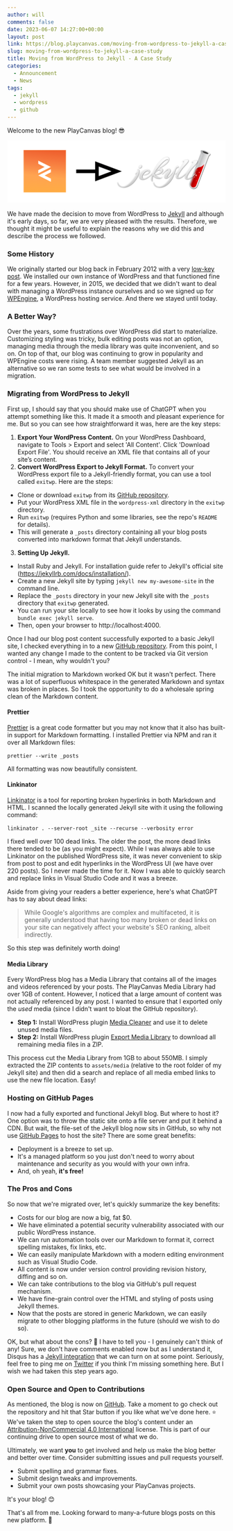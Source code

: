 ```yaml
---
author: will
comments: false
date: 2023-06-07 14:27:00+00:00
layout: post
link: https://blog.playcanvas.com/moving-from-wordpress-to-jekyll-a-case-study/
slug: moving-from-wordpress-to-jekyll-a-case-study
title: Moving from WordPress to Jekyll - A Case Study
categories:
  - Announcement
  - News
tags:
  - jekyll
  - wordpress
  - github
---
```


Welcome to the new PlayCanvas blog! 😎

![PlayCanvas To Jekyll](/assets/media/playcanvas-to-jekyll.png)

We have made the decision to move from WordPress to [Jekyll](https://jekyllrb.com/) and although it's early days, so far, we are very pleased with the results. Therefore, we thought it might be useful to explain the reasons why we did this and describe the process we followed.

### Some History

We originally started our blog back in February 2012 with a very [low-key post](https://blog.playcanvas.com/hello-world/). We installed our own instance of WordPress and that functioned fine for a few years. However, in 2015, we decided that we didn't want to deal with managing a WordPress instance ourselves and so we signed up for [WPEngine](https://wpengine.com/), a WordPress hosting service. And there we stayed until today.

### A Better Way?

Over the years, some frustrations over WordPress did start to materialize. Customizing styling was tricky, bulk editing posts was not an option, managing media through the media library was quite inconvenient, and so on. On top of that, our blog was continuing to grow in popularity and WPEngine costs were rising. A team member suggested Jekyll as an alternative so we ran some tests to see what would be involved in a migration.

### Migrating from WordPress to Jekyll

First up, I should say that you should make use of ChatGPT when you attempt something like this. It made it a smooth and pleasant experience for me. But so you can see how straightforward it was, here are the key steps:

1. **Export Your WordPress Content.** On your WordPress Dashboard, navigate to Tools > Export and select 'All Content'. Click 'Download Export File'. You should receive an XML file that contains all of your site’s content.
2. **Convert WordPress Export to Jekyll Format.** To convert your WordPress export file to a Jekyll-friendly format, you can use a tool called `exitwp`. Here are the steps:
  - Clone or download `exitwp` from its [GitHub repository](https://github.com/thomasf/exitwp).
  - Put your WordPress XML file in the `wordpress-xml` directory in the `exitwp` directory.
  - Run `exitwp` (requires Python and some libraries, see the repo's `README` for details).
  - This will generate a `_posts` directory containing all your blog posts converted into markdown format that Jekyll understands.
3. **Setting Up Jekyll.**
  - Install Ruby and Jekyll. For installation guide refer to Jekyll's official site (https://jekyllrb.com/docs/installation/).
  - Create a new Jekyll site by typing `jekyll new my-awesome-site` in the command line.
  - Replace the `_posts` directory in your new Jekyll site with the `_posts` directory that `exitwp` generated.
  - You can run your site locally to see how it looks by using the command `bundle exec jekyll serve`.
  - Then, open your browser to http://localhost:4000.

Once I had our blog post content successfully exported to a basic Jekyll site, I checked everything in to a new [GitHub repository](https://github.com/playcanvas/blog). From this point, I wanted any change I made to the content to be tracked via Git version control - I mean, why wouldn't you?

The initial migration to Markdown worked OK but it wasn't perfect. There was a lot of superfluous whitespace in the generated Markdown and syntax was broken in places. So I took the opportunity to do a wholesale spring clean of the Markdown content.

#### Prettier

[Prettier](https://prettier.io/) is a great code formatter but you may not know that it also has built-in support for Markdown formatting. I installed Prettier via NPM and ran it over all Markdown files:

```shell
prettier --write _posts
```

All formatting was now beautifully consistent.

#### Linkinator

[Linkinator](https://github.com/JustinBeckwith/linkinator) is a tool for reporting broken hyperlinks in both Markdown and HTML. I scanned the locally generated Jekyll site with it using the following command:

```shell
linkinator . --server-root _site --recurse --verbosity error
```

I fixed well over 100 dead links. The older the post, the more dead links there tended to be (as you might expect). While I was always able to use Linkinator on the published WordPress site, it was never convenient to skip from post to post and edit hyperlinks in the WordPress UI (we have over 220 posts). So I never made the time for it. Now I was able to quickly search and replace links in Visual Studio Code and it was a breeze.

Aside from giving your readers a better experience, here's what ChatGPT has to say about dead links:

> While Google's algorithms are complex and multifaceted, it is generally understood that having too many broken or dead links on your site can negatively affect your website's SEO ranking, albeit indirectly.

So this step was definitely worth doing!

#### Media Library

Every WordPress blog has a Media Library that contains all of the images and videos referenced by your posts. The PlayCanvas Media Library had over 1GB of content. However, I noticed that a large amount of content was not actually referenced by any post. I wanted to ensure that I exported only the _used_ media (since I didn't want to bloat the GitHub repository).

- **Step 1:** Install WordPress plugin [Media Cleaner](https://wordpress.org/plugins/media-cleaner/) and use it to delete unused media files.
- **Step 2:** Install WordPress plugin [Export Media Library](https://wordpress.org/plugins/export-media-library/) to download all remaining media files in a ZIP.

This process cut the Media Library from 1GB to about 550MB. I simply extracted the ZIP contents to `assets/media` (relative to the root folder of my Jekyll site) and then did a search and replace of all media embed links to use the new file location. Easy!

### Hosting on GitHub Pages

I now had a fully exported and functional Jekyll blog. But where to host it? One option was to throw the static site onto a file server and put it behind a CDN. But wait, the file-set of the Jekyll blog now sits in GitHub, so why not use [GitHub Pages](https://pages.github.com/) to host the site? There are some great benefits:

- Deployment is a breeze to set up.
- It's a managed platform so you just don't need to worry about maintenance and security as you would with your own infra.
- And, oh yeah, **it's free!**

### The Pros and Cons

So now that we're migrated over, let's quickly summarize the key benefits:

- Costs for our blog are now a big, fat $0.
- We have eliminated a potential security vulnerability associated with our public WordPress instance.
- We can run automation tools over our Markdown to format it, correct spelling mistakes, fix links, etc.
- We can easily manipulate Markdown with a modern editing environment such as Visual Studio Code.
- All content is now under version control providing revision history, diffing and so on.
- We can take contributions to the blog via GitHub's pull request mechanism.
- We have fine-grain control over the HTML and styling of posts using Jekyll themes.
- Now that the posts are stored in generic Markdown, we can easily migrate to other blogging platforms in the future (should we wish to do so).

OK, but what about the cons? 🤔 I have to tell you - I genuinely can't think of any! Sure, we don't have comments enabled now but as I understand it, Disqus has a [Jekyll integration](https://help.disqus.com/en/articles/1935528-jekyll-installation-instructions) that we can turn on at some point. Seriously, feel free to ping me on [Twitter](https://twitter.com/willeastcott/) if you think I'm missing something here. But I wish we had taken this step years ago.

### Open Source and Open to Contributions

As mentioned, the blog is now on [GitHub](https://github.com/playcanvas/blog). Take a moment to go check out the repository and hit that Star button if you like what we've done here. ⭐ We've taken the step to open source the blog's content under an [Attribution-NonCommercial 4.0 International](https://github.com/playcanvas/blog/blob/main/LICENSE.md) license. This is part of our continuing drive to open source most of what we do.

Ultimately, we want **you** to get involved and help us make the blog better and better over time. Consider submitting issues and pull requests yourself.

- Submit spelling and grammar fixes.
- Submit design tweaks and improvements.
- Submit your own posts showcasing your PlayCanvas projects.

It's your blog! 😊

That's all from me. Looking forward to many-a-future blogs posts on this new platform. 👋


